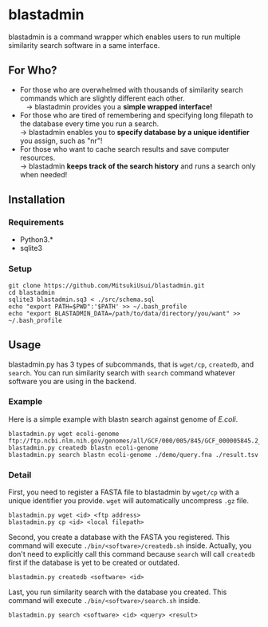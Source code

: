# blastadmin

blastadmin is a command wrapper which enables users to run multiple similarity search software in a same interface.

## For Who?
* For those who are overwhelmed with thousands of similarity search commands which are slightly different each other.  
    -> blastadmin provides you a **simple wrapped interface!**
* For those who are tired of remembering and specifying long filepath to the database every time you run a search.  
    -> blastadmin enables you to **specify database by a unique identifier** you assign, such as "nr"!
* For those who want to cache search results and save computer resources.  
    -> blastadmin **keeps track of the search history** and runs a search only when needed!

## Installation
### Requirements
* Python3.*
* sqlite3

### Setup
```
git clone https://github.com/MitsukiUsui/blastadmin.git
cd blastadmin
sqlite3 blastadmin.sq3 < ./src/schema.sql
echo "export PATH=$PWD":'$PATH' >> ~/.bash_profile
echo "export BLASTADMIN_DATA=/path/to/data/directory/you/want" >> ~/.bash_profile
```

## Usage
blastadmin.py has 3 types of subcommands, that is `wget/cp`, `createdb`, and `search`. You can run similarity search with `search` command whatever software you are using in the backend.

### Example
Here is a simple example with blastn search against genome of *E.coli*.

```
blastadmin.py wget ecoli-genome ftp://ftp.ncbi.nlm.nih.gov/genomes/all/GCF/000/005/845/GCF_000005845.2_ASM584v2/GCF_000005845.2_ASM584v2_genomic.fna.gz
blastadmin.py createdb blastn ecoli-genome
blastadmin.py search blastn ecoli-genome ./demo/query.fna ./result.tsv
```

### Detail
First, you need to register a FASTA file to blastadmin by `wget/cp` with a unique identifier you provide. `wget` will automatically uncompress `.gz` file.
```
blastadmin.py wget <id> <ftp address>
blastadmin.py cp <id> <local filepath>
```

Second, you create a database with the FASTA you registered. This command will execute `./bin/<software>/createdb.sh` inside. Actually, you don't need to explicitly call this command because `search` will call `createdb` first if the database is yet to be created or outdated.
```
blastadmin.py createdb <software> <id>
```

Last, you run similarity search with the database you created. This command will execute `./bin/<software>/search.sh` inside.
```
blastadmin.py search <software> <id> <query> <result>
```

